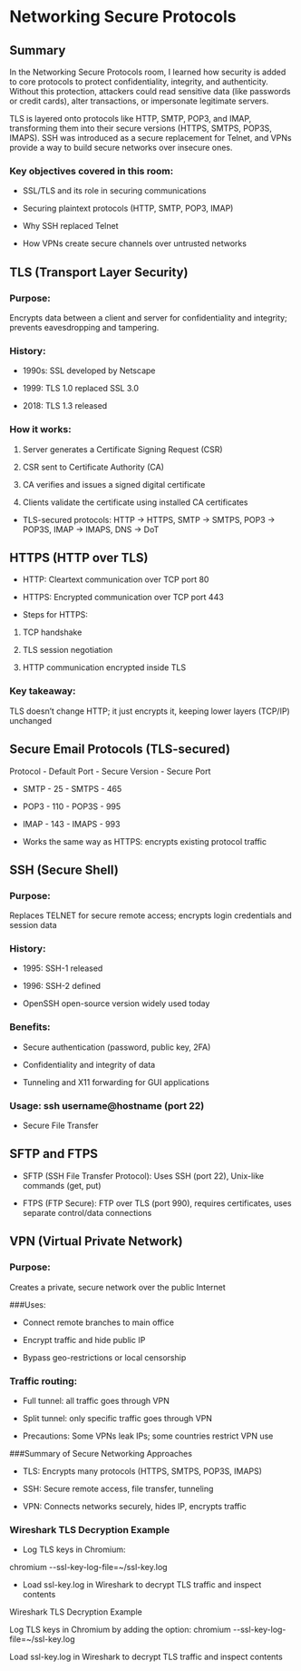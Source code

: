 # Networking Secure Protocols
## Summary
In the Networking Secure Protocols room, I learned how security is added to core protocols to protect confidentiality, integrity, and authenticity. 
Without this protection, attackers could read sensitive data (like passwords or credit cards), alter transactions, or impersonate legitimate servers.

TLS is layered onto protocols like HTTP, SMTP, POP3, and IMAP, transforming them into their secure versions (HTTPS, SMTPS, POP3S, IMAPS). SSH was 
introduced as a secure replacement for Telnet, and VPNs provide a way to build secure networks over insecure ones.

### Key objectives covered in this room:

- SSL/TLS and its role in securing communications

- Securing plaintext protocols (HTTP, SMTP, POP3, IMAP)

- Why SSH replaced Telnet

- How VPNs create secure channels over untrusted networks

## TLS (Transport Layer Security)

### Purpose: 
Encrypts data between a client and server for confidentiality and integrity; prevents eavesdropping and tampering.

### History:

- 1990s: SSL developed by Netscape

- 1999: TLS 1.0 replaced SSL 3.0

- 2018: TLS 1.3 released

### How it works:

1. Server generates a Certificate Signing Request (CSR)

2. CSR sent to Certificate Authority (CA)

3. CA verifies and issues a signed digital certificate

4. Clients validate the certificate using installed CA certificates

- TLS-secured protocols: HTTP → HTTPS, SMTP → SMTPS, POP3 → POP3S, IMAP → IMAPS, DNS → DoT

## HTTPS (HTTP over TLS)

- HTTP: Cleartext communication over TCP port 80

- HTTPS: Encrypted communication over TCP port 443

- Steps for HTTPS:

1. TCP handshake

2. TLS session negotiation

3. HTTP communication encrypted inside TLS

### Key takeaway: 
TLS doesn’t change HTTP; it just encrypts it, keeping lower layers (TCP/IP) unchanged

## Secure Email Protocols (TLS-secured)
Protocol - Default Port - Secure Version - Secure Port
- SMTP - 25 - SMTPS - 465
- POP3 - 110 - POP3S - 995
- IMAP - 143 - IMAPS - 993

- Works the same way as HTTPS: encrypts existing protocol traffic

## SSH (Secure Shell)

### Purpose: 
Replaces TELNET for secure remote access; encrypts login credentials and session data

### History:
- 1995: SSH-1 released

- 1996: SSH-2 defined

- OpenSSH open-source version widely used today

### Benefits:
- Secure authentication (password, public key, 2FA)

- Confidentiality and integrity of data

- Tunneling and X11 forwarding for GUI applications

### Usage: ssh username@hostname (port 22)
- Secure File Transfer

## SFTP and FTPS
- SFTP (SSH File Transfer Protocol): Uses SSH (port 22), Unix-like commands (get, put)

- FTPS (FTP Secure): FTP over TLS (port 990), requires certificates, uses separate control/data connections

## VPN (Virtual Private Network)
### Purpose: 
Creates a private, secure network over the public Internet

###Uses:
- Connect remote branches to main office

- Encrypt traffic and hide public IP

- Bypass geo-restrictions or local censorship

### Traffic routing:
- Full tunnel: all traffic goes through VPN

- Split tunnel: only specific traffic goes through VPN

- Precautions: Some VPNs leak IPs; some countries restrict VPN use

###Summary of Secure Networking Approaches
- TLS: Encrypts many protocols (HTTPS, SMTPS, POP3S, IMAPS)

- SSH: Secure remote access, file transfer, tunneling

- VPN: Connects networks securely, hides IP, encrypts traffic

### Wireshark TLS Decryption Example
- Log TLS keys in Chromium:

chromium --ssl-key-log-file=~/ssl-key.log

- Load ssl-key.log in Wireshark to decrypt TLS traffic and inspect contents


Wireshark TLS Decryption Example

Log TLS keys in Chromium by adding the option: chromium --ssl-key-log-file=~/ssl-key.log

Load ssl-key.log in Wireshark to decrypt TLS traffic and inspect contents
